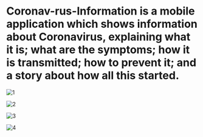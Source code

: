 # Coronav-rus-Information is a mobile application which shows information about Coronavirus, explaining what it is; what are the symptoms; how it is transmitted; how to prevent it; and a story about how all this started.

![1](https://user-images.githubusercontent.com/20868025/79133686-6f98fa00-7d7a-11ea-91b5-429d5f31c81e.png)

![2](https://user-images.githubusercontent.com/20868025/79133694-7293ea80-7d7a-11ea-9f8e-5389a5621007.png)

![3](https://user-images.githubusercontent.com/20868025/79133698-73c51780-7d7a-11ea-8b66-6f5ae28566fd.png)

![4](https://user-images.githubusercontent.com/20868025/79133700-76277180-7d7a-11ea-9fe6-0f06dc6a03f3.png)
